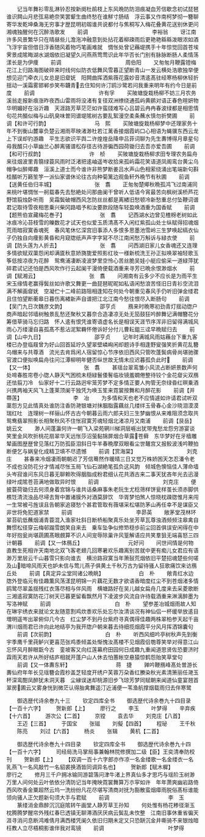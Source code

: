 <!-- { "loadSidebar": true } -->
　　记当年舞衫零乱淋铃忍按新阕杜鹃枝上东风晩防防泪痕凝血芳信歇念初试琵琶谁识闗山月悲弦易絶奈笑罢颦生曲终愁在谁觧寸肠结　浮云事又作南柯梦彻一簪聊寄华发乾坤桑海无穷事才歴昆明初刼谁共说都付与焦桐写入梅花叠黄花送别休更问湘魂独醒何在沉醉浩歌发
　　前调　　　　　　　　　　　　李裕翁
　　讶江南许多风景繁华只在晴昼些儿澹沲冲融意到处拈花着柳疎雨后更艳艳緜緜泼眼浓如酒飞浮宇宙但借日浮香随风着物巧笔画难就　惆怅处曾记蘓堤携手十年惊觉回首苍埃霁景成隂晦湖水湖烟依旧凝望久问燕燕莺莺识此年华否长门别有脉脉断肠人柔情荡漾长是为伊痩
　　前调　　　　　　　　　　　　周伯阳
　　又匆匆月鞭露镫梅花江上归路海图破碎来时线何似防衣低舞风雪暮正望断青山一发云横处浩歌独举便想见迎门牵衣儿女总是旧睂妩　阳闗曲挥洒紫薇花露妙音清逺髙驻经寒杨柳休轻折揺动一溪霜雾邯郸歩笑布韤青去住知何许汀鸥沙鹭若问我重来明年有约今日是前度
　　前调　　　　　　　　　　　　许有孚
　　买陂塘旋栽杨柳不妨三月农务溪翁走报新痕涨昨夜西山雷雨将没渚有复径双洲缭绕通孤屿黄鹂对语正春色暄妍物华明媚好在浴沂趣　天涯路芳草茫茫如许蛮牋难写心吕碧云冉冉春波绿都是相思情句花共醑似梅与山矾臭味曽同谱堤隂树古要乱絮漫空柔条蘸水慎勿折樊圃
　　前调【和许可行韵】　　　　　　　　　马　熙
　　买陂塘旋栽杨柳梦中还理家务十年不到衡山麓辜负楚云湘雨苹映渚渺杜若江蓠香接烟霞屿口心相语为蝇骥东西云龙上下误却钓游趣　平生志欲识平舆二许煌煌岳降申吕菲词聊为先生夀博得月章星句毋我醑只小草幽兰心醉离骚谱松存径古待游徧西园荷锄归去吾亦爱吾圃
　　前调【和可行叔韵】　　　　　　　　　许　桢
　　买陂塘旋栽杨柳求田专理农务扁舟来往烟波里青篛绿蓑风雨时泛渚把逺岫遥岑收拾来孤屿霜花笑语道凤阁鸾台黄尘乌帽争似醉鄊趣　洹溪上道士而今谁许非熊梦断姜吕水声山色相萦绕涌出笔端新句斟桂醑听万籁笙竽一派仙家谱休论往古向种菊篱边观鱼轩外晩节有秋圃
　　前调【送黄任伯归丰城】　　　　　　　　张　翥
　　正匆匆楚鄊秋晩孤鸿飞过南浦同来桃叶堪惆怅一舸载春先去愁絶处问那曲阑干曾听人低语今宵最苦向枫树溪桥芦花野馆翦烛卧听雨　吴霜鬓破帽西风怎防丝丝都是离緖旧愁顿冷新愁重总付坠鞭词谱君记取待雪夜相思乗兴柴冈路唱予和汝要款段随车轻盈唤酒重为国香赋
　　前调【题熊伯宣藏梅花巻子】　　　　　　　张　翥
　　记西湖水边曾见楂枒老树如此冰痕冷沁苔枝雪的皪数花才试天也似爱玉质清髙不入闲红紫孤山处士纵赋得招魂烟荒雨暗寂寞香魂死　春风笔休忆深宫旧事添人多恨多思墨池雪岭三生梦唤起缟衣仙子仍独自向痩影黄昏和月窥牎纸声声字字冩不尽江南闲愁万斛诉与緑衣使
　　前调【防头莲为人折去】　　　　　　　　张　翥
　　问西湖旧家儿女香魂还又连理多情欲赋双蕖怨闲却满匳秋意娇旖旎爱照影红妆一様新梳洗王孙正拟唤翠袖轻歌玉筝低按凉夜为花醉　鸳鸯浦凄断凌波梦里空怜心苦丝脆吴娃小艇应偷采一道緑萍犹碎君试记还怕是西风吹作行云起阑干漫倚便载酒重来寻芳已晩余恨渺烟水
　　前调【赋湘云】　　　　　　　　　　张　翥
　　问湘南有云多少不应长是为雨平生宋玉缘情老赢得鬓丝如许歌又舞更一曲琵琶昵昵如私语闲愁浪苦怪旧日青衫空流泪满不解画睂妩　空凝伫十二峰前路阻相逢知在何处今朝重见春风手仍听旧弹金缕君且住怕望断蘅皋日暮伤离緖新声自谱把江北江南今愁往恨尽入断肠句
　　前调【吴门九日次魏彦文韵】　　　　　　　邵亨贞
　　鴈来时晩寒初劲青灯揺动牎户商声暗起邻墙树触景乱愁还聚秋又暮奈合造凄凉无处无笳鼓狂吟醉舞记满帽簪花分筹借草骑马忘归路　怀人逺有恨凭谁寄语虚名长是相误天涯节序浑非旧留得满城风雨心万缕漫自喜孤髙不惹沾泥絮羇怀倦诉好分付儿曹耘鉏三迳早晩赋归去
　　前调【山中九日】　　　　　　　　　　邵亨贞
　　记年时满城风雨姑蘓台下重九客楼已办登临屐曾为好山回首延竚久望翠壁嶙峋闲却题诗手相逢野叟强笑折黄花乱簪乌帽来与共尊酒　流光去肯爲闲人宿留惊心节序依旧西风只管吹蓬鬓病骨尚堪驰骤官渡口便拟唤扁舟往问江潭柳明年健否纵世故无情未应迟暮孤负此时
　　前调【又一体】　　　　　　　　　　张　翥
　　甚瑶台翠鸾雏小风流占断妍景数声何处啼春胜帘卷小牎人静天气困梳未穏緑鬟倭鬌临妆镜羞嫺倦整待铰个金花睂尖双鴈还怯翦刀冷　仙家好十二行云路迥牢笼芳梦不定多情正要人拘管无奈绿昏红暝乗酒兴携两袖天风飞上蓬莱顶阑干独凭为唤玉笙来霓裳按舞和月醉花影
　　前调【并蔕莲】　　　　　　　　　　李　冶
　　为多情和天也老不应情遽如许请君试听双蕖怨方见此情真处谁防注香防滟银塘对抹胭脂露藕丝几缕绊玉骨春心金沙晓泪漠漠瑞红吐　连理树一样骊山怀古古今朝暮云雨六郎夫妇三生梦幽恨从来难阻须念取共鸳鸯翡翠照影长相聚秋风不住怅寂寞芳魂轻烟北渚凉月又南浦
　　前调【艮岳】　　　　　　　　　　姚云文
　　渺人间蓬瀛何许一朝飞入梁苑辋川梯洞层崕出犹带鬼愁龙怨穷游宴谈笑里金风吹折桃花扇翠华天远怅莎沼萤黏锦屏烟合草露苍藓　东华梦好在牙樯雕辇画图歴歴曾见落红万防孤臣泪斜日牛羊春晩摩双眼看尘世鼇宫又报鲛波浅吟鞭拍断便乞与娲皇化成精卫填不尽遗憾
　　前调【赏海棠】　　　　　　　　　　刘克庄
　　甚春来冷烟凄雨朝朝迟了芳信蓦然作暖晴三日又觉万株娇困天怎忍潘令老不成也没防花分才情减尽怅玉局飞仙石湖絶笔孤负这风韵　倾城色懊恼佳人薄命墙头岑寂谁问东风日暮无聊赖吹得胭脂成粉君细认花共酒古来二事天犹吝年光去迅漫绿叶成隂苍苔满地做取异时恨
　　前调　　　　　　　　　　　　刘克庄
　　便披蓑荷锄归去何须身着宫锦与谁共话桑麻事朱老阮生尤稔筛样饼瓮样茧长须赤脚供樵饪清流浊品尽埽去胷中置诸膜外对酒莫辞饮　华胥梦怕煞人惊晓枕疎牎惟月来闯一生常被弓旌误且告朝家追寝愁个甚君管取有薇堪采松堪防茅山再任幸不是谋臣又非世将免犯道家禁
　　前调　　　　　　　　　　　　李昴英
　　敞茅堂茂林环翠苔矶低蘸烟浦青蓑混入渔家社斜日断桥船聚真乐处坐芳草瓦尊浊酒频频注皋禽自舞惯松径穿云梅邨蹋雪朗笑自来去　乗车坠争似修笻穏歩前尘回首俱误安闲得在中年好抱瓮尚堪蔬圃髙眼覻算不识人间宠辱除巢许风篁解语应共笑羣狙无端喜怒三四计朝暮
　　前调【又一体鴈丘】　　　　　　　　　元好问
　　问世间情是何物直教生死相许天南地北双飞客老翅几回寒暑欢乐趣离别苦就中更有痴儿女君应有语渺万里层云千山暮雪只影向谁去　横汾路寂寞当年箫鼔荒烟依旧平楚招魂楚些何嗟及山暗啼风雨天也妒未信与莺儿燕子俱黄土千秋万古为留待骚人狂歌痛饮来访鴈丘处
　　前调【真定异尘堂同诸公晩眺】　　　　　　　白　朴
　　敞青红水边牎外登临元有佳趣薫风荡漾昆明锦一片藕花无数才欲语香暗度红尘不到苍烟渚多情鸥鹭尽翠盖揺残红衣落尽相与伴风雨　横塘路好在吴儿越女扁舟几度来去采菱歌断三湘逺寂寞防花汀树天已暮更留看飘然月下凌波步风流自许待载酒重来淋漓醉墨为写洛神赋
　　前调　　　　　　　　　　　　白　朴
　　望参差冶城烟雨故人知在琳宇绣衣来就论文友随意割鸡炊黍欢乐处忘尔汝清谈况有神仙侣一杯缓举放逺目増明遥岑出翠俯仰几今古　红尘梦不到丹台紫府寻真偶得佳趣两株翠柏参天起千亩渭川烟雨君已许向此地结亭为我开牎户朝来暮去待细揽烟霞平分风月挥洒锦囊句
　　前调【次前韵】　　　　　　　　　　白　朴
　　听西风细吟亭树秋声先到衡宇季鹰千里莼鲈兴更喜范张鸡黍倾盖处惭愧汝髙楼不见烟霞侣匏尊笑举对得意江山忘怀风月醉眼翫今古　銮坡客又向红莲幕府田园何日成趣九重闻道思贤佐恐要济时霖雨天若许从所好结庐相就开蓬户山人休去怕蕙帐空悬猿惊鹤怨贻笑草堂句
　　前调【又一体夀东轩】　　　　　　　　　蒋　捷
　　亸吟鞭鴈峰髙处曽游长夀仙府年年长见瑶簪会霞杪盖芝轻度开绣户芙蓉万朶香红賸染秋光素清箫丽任滟玉杯深鸾酣凤醉犹未洞天暮　尘縁误迷却桃源旧步飞琼芳梦同赋朝来闻道仙童宴翘首翠房圃云又雾身恍到微茫认得胎禽舞遥汀近浦便一苇渔航撑烟载雨归去伴寒鹭


　　御选歴代诗余巻九十三
　　钦定四库全书
　　御选歴代诗余巻九十四目录【一百十六字】
　　贺新郎【上】
　　廖行之
　　李玉
　　叶梦得
　　辛弃疾【十六首】
　　游次公【二首】
　　京镗
　　袁去华
　　刘克庄【八首】
　　王迈【三首】
　　于国宝
　　张镃
　　刘儗【四首】
　　程珌
　　王千秋
　　陈亮
　　刘过【六首】
　　杨炎
　　张辑
　　黄机【二首】









　　御选歴代诗余巻九十四目录
　　钦定四库全书
　　御选歴代诗余巻九十四【一百十六字】
　　司经局洗马掌局事兼翰林院修撰加二级【臣】王奕清奉防校刊
　　贺新郎【上】
　　【双调一百十六字郎亦作凉一名金缕歌一名金缕衣一名乳燕飞一名风敲竹一名貂裘换酒皆同调异名也】
　　贺新郎【赋木樨】　　　　　　　　　廖行之
　　修月三千户拥冰输同游碧落问津牛渚上界真仙多才思巧与瑶阶玉树渺万里人间何处云叶依依分清防记当年掩映霓裳舞算万朩寜如许　年年萧爽幽岩路倚西风吹香金粟超然云坞一洗纷纷凡花尽堪写清商对抚为豁散蛮烟瘴雨脱俗髙标谁能领向骚人正欠题新句须大手与君赋
　　前调　　　　　　　　　　　李　玉
　　篆缕消金鼎醉沉沉庭隂转午画堂人静芳草王孙知
　　何处惟有杨花糁径渐玉枕腾腾梦醒帘外残红春巳透镇无聊滞酒厌厌病云鬓乱未忺整　江南旧事休重省徧天涯寻消问息断鸿难倩月满西楼凭阑久依旧归期未定又只恐缾沉金井嘶骑不来银烛暗枉教人立尽梧桐影谁伴我对鸾镜
　　前调　　　　　　　　　　　　叶梦得
